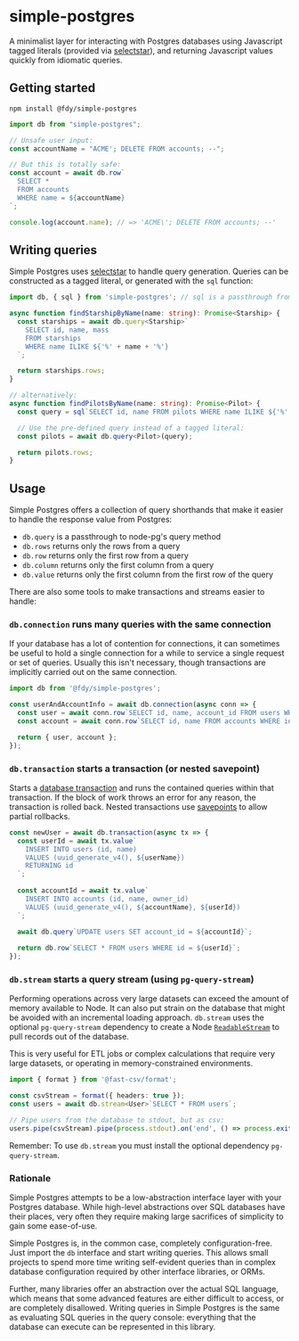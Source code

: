 # simple-postgres

A minimalist layer for interacting with Postgres databases using Javascript
tagged literals (provided via [selectstar]), and returning Javascript values
quickly from idiomatic queries.

## Getting started

```console
npm install @fdy/simple-postgres
```

```ts
import db from "simple-postgres";

// Unsafe user input:
const accountName = "ACME'; DELETE FROM accounts; --";

// But this is totally safe:
const account = await db.row`
  SELECT *
  FROM accounts
  WHERE name = ${accountName}
`;

console.log(account.name); // => 'ACME\'; DELETE FROM accounts; --'
```

## Writing queries

Simple Postgres uses [selectstar] to handle query generation. Queries can be
constructed as a tagged literal, or generated with the `sql` function:

```ts
import db, { sql } from 'simple-postgres'; // sql is a passthrough from selectstar

async function findStarshipByName(name: string): Promise<Starship> {
  const starships = await db.query<Starship>`
    SELECT id, name, mass
    FROM starships
    WHERE name ILIKE ${'%' + name + '%'}
  `;

  return starships.rows;
}

// alternatively:
async function findPilotsByName(name: string): Promise<Pilot> {
  const query = sql`SELECT id, name FROM pilots WHERE name ILIKE ${'%' + name + '%'}`

  // Use the pre-defined query instead of a tagged literal:
  const pilots = await db.query<Pilot>(query);

  return pilots.rows;
}
```

## Usage

Simple Postgres offers a collection of query shorthands that make it easier
to handle the response value from Postgres:

* `db.query` is a passthrough to node-pg's query method
* `db.rows` returns only the rows from a query
* `db.row` returns only the first row from a query
* `db.column` returns only the first column from a query
* `db.value` returns only the first column from the first row of the query

There are also some tools to make transactions and streams easier to handle:

### `db.connection` runs many queries with the same connection

If your database has a lot of contention for connections, it can sometimes be
useful to hold a single connection for a while to service a single request or
set of queries. Usually this isn't necessary, though transactions are
implicitly carried out on the same connection.

```ts
import db from '@fdy/simple-postgres';

const userAndAccountInfo = await db.connection(async conn => {
  const user = await conn.row`SELECT id, name, account_id FROM users WHERE id = ${userId}`;
  const account = await conn.row`SELECT id, name FROM accounts WHERE id = ${user.account_id}`;

  return { user, account };
});
```

### `db.transaction` starts a transaction (or nested savepoint)

Starts a [database transaction] and runs the contained queries within that
transaction. If the block of work throws an error for any reason, the
transaction is rolled back. Nested transactions use [savepoints] to allow
partial rollbacks.

```ts
const newUser = await db.transaction(async tx => {
  const userId = await tx.value`
    INSERT INTO users (id, name)
    VALUES (uuid_generate_v4(), ${userName})
    RETURNING id
  `;
  
  const accountId = await tx.value`
    INSERT INTO accounts (id, name, owner_id)
    VALUES (uuid_generate_v4(), ${accountName}, ${userId})
  `;

  await db.query`UPDATE users SET account_id = ${accountId}`;
  
  return db.row`SELECT * FROM users WHERE id = ${userId}`;
});
```

### `db.stream` starts a query stream (using `pg-query-stream`)

Performing operations across very large datasets can exceed the amount of
memory available to Node. It can also put strain on the database that might be
avoided with an incremental loading approach. `db.stream` uses the optional
`pg-query-stream` dependency to create a Node [`ReadableStream`] to pull
records out of the database.

This is very useful for ETL jobs or complex calculations that require very
large datasets, or operating in memory-constrained environments. 

```ts
import { format } from '@fast-csv/format';

const csvStream = format({ headers: true });
const users = await db.stream<User>`SELECT * FROM users`;

// Pipe users from the database to stdout, but as csv:
users.pipe(csvStream).pipe(process.stdout).on('end', () => process.exit());
```

Remember: To use `db.stream` you must install the optional dependency
`pg-query-stream`.

### Rationale

Simple Postgres attempts to be a low-abstraction interface layer with your
Postgres database. While high-level abstractions over SQL databases have their
places, very often they require making large sacrifices of simplicity to gain
some ease-of-use.

Simple Postgres is, in the common case, completely configuration-free. Just
import the `db` interface and start writing queries. This allows small projects
to spend more time writing self-evident queries than in complex database
configuration required by other interface libraries, or ORMs.

Further, many libraries offer an abstraction over the actual SQL language,
which means that some advanced features are either difficult to access, or are
completely disallowed. Writing queries in Simple Postgres is the same as 
evaluating SQL queries in the query console: everything that the database can
execute can be represented in this library.

[selectstar]: https://github.com/faradayio/selectstar
[database transaction]: (https://www.postgresql.org/docs/current/static/tutorial-transactions.html)
[savepoints]: (https://www.postgresql.org/docs/8.1/sql-savepoint.html)
[`ReadableStream`]: (https://nodejs.org/api/stream.html#stream_readable_streams)